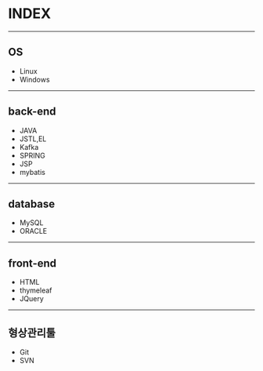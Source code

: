 # INDEX

--- 

## OS
- Linux
- Windows
---
## back-end
- JAVA
- JSTL,EL
- Kafka
- SPRING
- JSP
- mybatis

---

## database
- MySQL
- ORACLE

---

## front-end
- HTML
- thymeleaf
- JQuery

---

## 형상관리툴
- Git
- SVN
